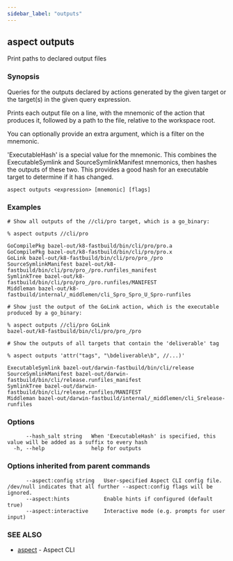```yaml
---
sidebar_label: "outputs"
---
```

## aspect outputs

Print paths to declared output files

### Synopsis

Queries for the outputs declared by actions generated by the given target or the target(s) in the given query expression.
 
Prints each output file on a line, with the mnemonic of the action that produces it,
followed by a path to the file, relative to the workspace root.

You can optionally provide an extra argument, which is a filter on the mnemonic.

'ExecutableHash' is a special value for the mnemonic. This combines the ExecutableSymlink and
SourceSymlinkManifest mnemonics, then hashes the outputs of these two. This provides a good hash
for an executable target to determine if it has changed.

```
aspect outputs <expression> [mnemonic] [flags]
```

### Examples

```
# Show all outputs of the //cli/pro target, which is a go_binary:

% aspect outputs //cli/pro

GoCompilePkg bazel-out/k8-fastbuild/bin/cli/pro/pro.a
GoCompilePkg bazel-out/k8-fastbuild/bin/cli/pro/pro.x
GoLink bazel-out/k8-fastbuild/bin/cli/pro/pro_/pro
SourceSymlinkManifest bazel-out/k8-fastbuild/bin/cli/pro/pro_/pro.runfiles_manifest
SymlinkTree bazel-out/k8-fastbuild/bin/cli/pro/pro_/pro.runfiles/MANIFEST
Middleman bazel-out/k8-fastbuild/internal/_middlemen/cli_Spro_Spro_U_Spro-runfiles

# Show just the output of the GoLink action, which is the executable produced by a go_binary:

% aspect outputs //cli/pro GoLink
bazel-out/k8-fastbuild/bin/cli/pro/pro_/pro

# Show the outputs of all targets that contain the 'deliverable' tag

% aspect outputs 'attr("tags", "\bdeliverable\b", //...)'

ExecutableSymlink bazel-out/darwin-fastbuild/bin/cli/release
SourceSymlinkManifest bazel-out/darwin-fastbuild/bin/cli/release.runfiles_manifest
SymlinkTree bazel-out/darwin-fastbuild/bin/cli/release.runfiles/MANIFEST
Middleman bazel-out/darwin-fastbuild/internal/_middlemen/cli_Srelease-runfiles
```

### Options

```
      --hash_salt string   When 'ExecutableHash' is specified, this value will be added as a suffix to every hash
  -h, --help               help for outputs
```

### Options inherited from parent commands

```
      --aspect:config string   User-specified Aspect CLI config file. /dev/null indicates that all further --aspect:config flags will be ignored.
      --aspect:hints           Enable hints if configured (default true)
      --aspect:interactive     Interactive mode (e.g. prompts for user input)
```

### SEE ALSO

* [aspect](aspect.md)	 - Aspect CLI

